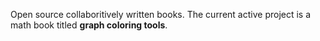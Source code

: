 Open source collaboritively written books.  The current active project is a math book titled **graph coloring tools**.
